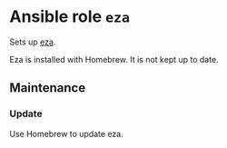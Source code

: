 # Ansible role `eza`

Sets up [eza](https://github.com/eza-community/eza).

Eza is installed with Homebrew. It is not kept up to date.

## Maintenance

### Update

Use Homebrew to update eza.
